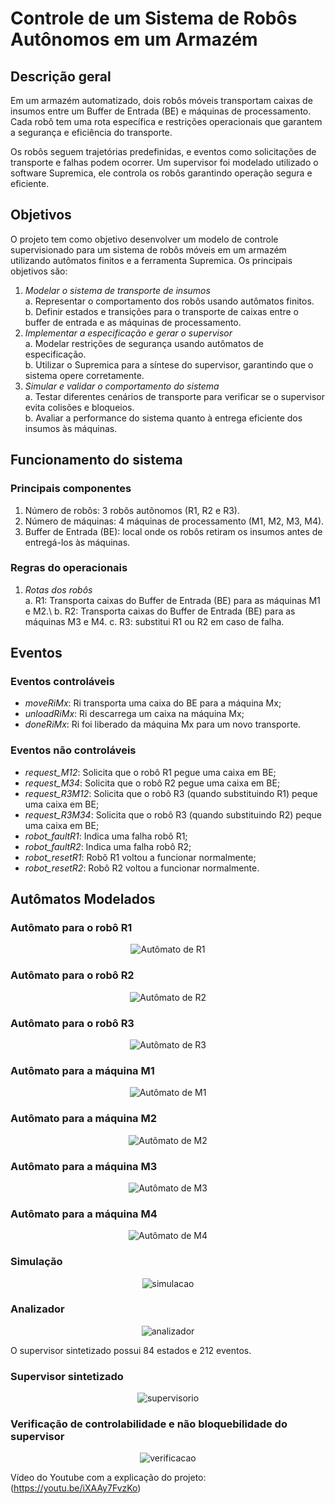 # Controle de um Sistema de Robôs Autônomos em um Armazém

## Descrição geral

Em um armazém automatizado, dois robôs móveis transportam caixas de insumos 
entre um Buffer de Entrada (BE) e máquinas de processamento. Cada robô tem uma 
rota específica e restrições operacionais que garantem a segurança e eficiência do 
transporte.

Os robôs seguem trajetórias predefinidas, e eventos como solicitações de 
transporte e falhas podem ocorrer. Um supervisor foi modelado utilizado o software Supremica, ele controla os robôs garantindo 
operação segura e eficiente. 

## Objetivos

O projeto tem como objetivo desenvolver um modelo de controle supervisionado
para um sistema de robôs móveis em um armazém utilizando autômatos finitos e 
a ferramenta Supremica. Os principais objetivos são:
1. *Modelar o sistema de transporte de insumos* \
  a. Representar o comportamento dos robôs usando autômatos finitos. \
  b. Definir estados e transições para o transporte de caixas entre o buffer 
de entrada e as máquinas de processamento.  
2. *Implementar a especificação e gerar o supervisor* \
  a. Modelar restrições de segurança usando autômatos de 
especificação. \
  b. Utilizar o Supremica para a síntese do supervisor, garantindo que o 
sistema opere corretamente. 
3. *Simular e validar o comportamento do sistema* \
  a. Testar diferentes cenários de transporte para verificar se o supervisor 
evita colisões e bloqueios. \
  b. Avaliar a performance do sistema quanto à entrega eficiente dos 
insumos às máquinas. 

## Funcionamento do sistema

### Principais componentes
1. Número de robôs: 3 robôs autônomos (R1, R2 e R3). 
2. Número de máquinas: 4 máquinas de processamento (M1, M2, M3, M4).
3. Buffer de Entrada (BE): local onde os robôs retiram os insumos antes de 
entregá-los às máquinas.

### Regras do operacionais
1. *Rotas dos robôs*\
  a. R1: Transporta caixas do Buffer de Entrada (BE) para as máquinas M1 
e M2.\ 
  b. R2: Transporta caixas do Buffer de Entrada (BE) para as máquinas M3 
e M4.
  c. R3: substitui R1 ou R2 em caso de falha.

## Eventos

### Eventos controláveis

- *moveRiMx*: Ri transporta uma caixa do BE para a máquina Mx;
- *unloadRiMx*: Ri descarrega um caixa na máquina Mx;
- *doneRiMx*: Ri foi liberado da máquina Mx para um novo transporte.

### Eventos não controláveis

- *request_M12*: Solicita que o robô R1 pegue uma caixa em BE;
- *request_M34*: Solicita que o robô R2 pegue uma caixa em BE;
- *request_R3M12*: Solicita que o robô R3 (quando substituindo R1) peque uma caixa em BE;
- *request_R3M34*: Solicita que o robô R3 (quando substituindo R2) peque uma caixa em BE;
- *robot_faultR1*: Indica uma falha robô R1;
- *robot_faultR2*: Indica uma falha robô R2;
- *robot_resetR1*: Robô R1 voltou a funcionar normalmente;
- *robot_resetR2*: Robô R2 voltou a funcionar normalmente.

## Autômatos Modelados

### Autômato para o robô R1

<p align="center">
  <img src="./imagens/R1.png" alt="Autômato de R1"/>
</p>

### Autômato para o robô R2

<p align="center">
  <img src="./imagens/R2.png" alt="Autômato de R2"/>
</p>

### Autômato para o robô R3

<p align="center">
  <img src="./imagens/R3.png" alt="Autômato de R3"/>
</p>

### Autômato para a máquina M1

<p align="center">
  <img src="./imagens/M1.png" alt="Autômato de M1"/>
</p>

### Autômato para a máquina M2

<p align="center">
  <img src="./imagens/M2.png" alt="Autômato de M2"/>
</p>

### Autômato para a máquina M3

<p align="center">
  <img src="./imagens/M3.png" alt="Autômato de M3"/>
</p>

### Autômato para a máquina M4

<p align="center">
  <img src="./imagens/M4.png" alt="Autômato de M4"/>
</p>

### Simulação

<p align="center">
  <img src="./imagens/simulacao.png" alt="simulacao"/>
</p>

### Analizador

<p align="center">
  <img src="./imagens/analizador.png" alt="analizador"/>
</p>

O supervisor sintetizado possui 84 estados e 212 eventos.

### Supervisor sintetizado

<p align="center">
  <img src="./imagens/supervisorio.png" alt="supervisorio"/>
</p>

### Verificação de controlabilidade e não bloquebilidade do supervisor

<p align="center">
  <img src="./imagens/verificacao.png" alt="verificacao"/>
</p>

Vídeo do Youtube com a explicação do projeto: (https://youtu.be/iXAAy7FvzKo)


